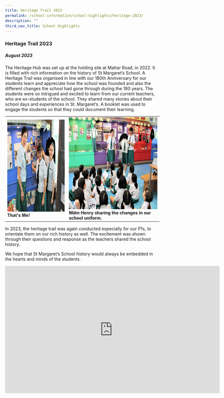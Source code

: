 ```yaml
---
title: Heritage Trail 2023
permalink: /school-information/school-highlights/heritage-2023/
description: ""
third_nav_title: School Highlights
---
```

### Heritage Trail 2023

##### August 2023

The Heritage Hub was set up at the holding site at Mattar Road, in 2022. It is filled with rich information on the history of St Margaret’s School. A Heritage Trail was organised in line with our 180th Anniversary for our students learn and appreciate how the school was founded and also the different changes the school had gone through during the 180 years. The students were so intrigued and excited to learn from our current teachers, who are ex-students of the school. They shared many stories about their school days and experiences in St. Margaret’s. A booklet was used to engage the students so that they could document their learning.

<table>
<tbody><tr>
		<td><img alt="heritage01" src="/images/Heritage%20Trail%202023/that_s%20me!.JPG" style="width:450px;height:300px;"><b>That's Me!</b></td>
		<td><img alt="heritage02" src="/images/Heritage%20Trail%202023/mdm%20henry%20sharing%20the%20changes%20in%20our%20school%20uniform.JPG" style="width:450px;height:300px;"><b>Mdm Henry sharing the changes in our school uniform.</b></td>
</tr></tbody></table>

In 2023, the heritage trail was again conducted especially for our P1s, to orientate them on our rich history as well. The excitement was shown through their questions and response as the teachers shared the school history.

We hope that St Margaret’s School history would always be embedded in the hearts and minds of the students.

<center><iframe allowfullscreen="" allow="accelerometer; autoplay; clipboard-write; encrypted-media; gyroscope; picture-in-picture; web-share" frameborder="0" title="YouTube video player" src="https://www.youtube.com/embed/kqei1dp17FM?si=8Yv8rAG5F9l3W6s4" height="415" width="700"></iframe></center>

